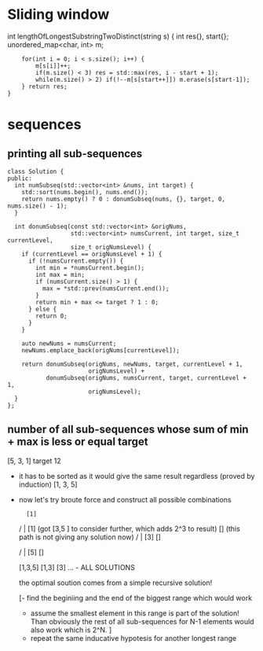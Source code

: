
# Sliding window

int lengthOfLongestSubstringTwoDistinct(string s) {
        int res{}, start{};
        unordered_map<char, int> m;

        for(int i = 0; i < s.size(); i++) {
            m[s[i]]++;
            if(m.size() < 3) res = std::max(res, i - start + 1);
            while(m.size() > 2) if(!--m[s[start++]]) m.erase(s[start-1]);
        } return res;
    }


# sequences

## printing all sub-sequences

```
class Solution {
public:
  int numSubseq(std::vector<int> &nums, int target) {
    std::sort(nums.begin(), nums.end());
    return nums.empty() ? 0 : donumSubseq(nums, {}, target, 0, nums.size() - 1);
  }

  int donumSubseq(const std::vector<int> &origNums,
                  std::vector<int> numsCurrent, int target, size_t currentLevel,
                  size_t origNumsLevel) {
    if (currentLevel == origNumsLevel + 1) {
      if (!numsCurrent.empty()) {
        int min = *numsCurrent.begin();
        int max = min;
        if (numsCurrent.size() > 1) {
          max = *std::prev(numsCurrent.end());
        }
        return min + max <= target ? 1 : 0;
      } else {
        return 0;
      }
    }

    auto newNums = numsCurrent;
    newNums.emplace_back(origNums[currentLevel]);

    return donumSubseq(origNums, newNums, target, currentLevel + 1,
                       origNumsLevel) +
           donumSubseq(origNums, numsCurrent, target, currentLevel + 1,
                       origNumsLevel);
  }
};
```

## number of all sub-sequences whose sum of min + max is less or equal target

[5, 3, 1] target 12

- it has to be sorted as it would give the same result regardless (proved by induction)
   [1, 3, 5]

- now let's try broute force and construct all possible combinations
  
        [1]   
   /                                                                   |
   [1] (got [3,5 ] to consider further, which adds 2^3 to result)    [] (this path is not giving any solution now)
   /                        |
   [3]                      []
 
   /                          | 
   [5]                       []

   [1,3,5] [1,3] [3]  ...  - ALL SOLUTIONS   

   the optimal soution comes from a simple recursive solution!


   [- find the beginiing and the end of the biggest range which would work
   - assume the smallest element in this range is part of the solution! Than obviously the rest of all sub-sequences for N-1 elements would also work which is 2^N. ]
   - repeat the same inducative hypotesis for another longest range







    

  